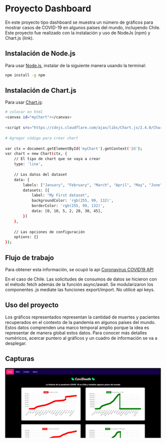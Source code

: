 # Proyecto Dashboard

En este proyecto tipo dashboard se muestra un número de gráficos para mostrar casos de COVID-19 en algunos países del mundo, incluyendo Chile. Este proyecto fue realizado con la instalación y uso de NodeJs (npm) y Chart.js (link). 

## Instalación de Node.js

Para usar [Node.js](https://nodejs.org/en/download/package-manager/), instalar de la siguiente manera usando la terminal:

```bash
npm install -g npm
```

## Instalación de Chart.js

Para usar [Chart.js](https://www.chartjs.org/docs/2.7.3/getting-started/):

```bash
# colocar en html
<canvas id="myChart"></canvas>

<script src="https://cdnjs.cloudflare.com/ajax/libs/Chart.js/2.4.0/Chart.min.js"></script>

# Agregar código para crear chart

var ctx = document.getElementById('myChart').getContext('2d');
var chart = new Chart(ctx, {
    // El tipo de chart que se vaya a crear
    type: 'line',

    // Los datos del dataset
    data: {
        labels: ["January", "February", "March", "April", "May", "June", "July"],
        datasets: [{
            label: "My First dataset",
            backgroundColor: 'rgb(255, 99, 132)',
            borderColor: 'rgb(255, 99, 132)',
            data: [0, 10, 5, 2, 20, 30, 45],
        }]
    },

    // Las opciones de configuración
    options: {}
});
```

## Flujo de trabajo
Para obtener esta información, se ocupó la api [Coronavirus COVID19 API](https://documenter.getpostman.com/view/10808728/SzS8rjbc#4b88f773-be9b-484f-b521-bb58dda0315c) 

En el caso de Chile. Las solicitudes de consumos de datos se hicieron con el método fetch además de la función async/await. Se modularizaron los componentes .js mediate las funciones export/import. No utilicé api keys.


## Uso del proyecto
Los gráficos representados representan la cantidad de muertes y pacientes recuperados en el contexto de la pandemia en algunos países del mundo. Estos datos comprenden una marco temporal amplio porque la idea es representar de manera global estos datos. Para conocer más detalles numéricos, acercar puntero al gráficos y un cuadro de información se va a desplegar. 

## Capturas
![Gato Tom](./Captura%20de%20pantalla%202022-10-29%20183431.png)